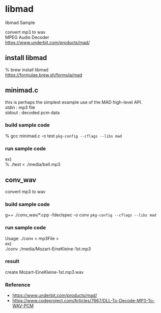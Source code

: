 libmad
===============

libmad Sample <br/>

convert mp3 to wav <br/>
MPEG Audio Decoder <br/>
https://www.underbit.com/products/mad/

## install libmad
% brew  install libmad <br/>
https://formulae.brew.sh/formula/mad <br/>

## minimad.c
this is perhaps the simplest example use of the MAD high-level API. <br/>
stdin : mp3 file <br/>
stdout : decoded pcm data <br/>

### build sample code 
% gcc minimad.c -o test `pkg-config --cflags --libs mad` <br/>

### run sample code 
ex) <br/>
% ./test < ./media/bell.mp3  <br/>

## conv_wav
convert mp3 to wav <br/>

### build sample code 
g++ ./conv_wav/*.cpp -fdeclspec -o conv `pkg-config --cflags --libs mad`

### run sample code 
Usage: ./conv \< mp3File \> <br/> 
ex) <br/>
./conv ./media/Mozart-EineKleine-1st.mp3 <br/> 

### result <br/>
create Mozart-EineKleine-1st.mp3.wav <br/>

### Reference <br/>
- https://www.underbit.com/products/mad/
- https://www.codeproject.com/Articles/7667/DLL-To-Decode-MP3-To-WAV-PCM
